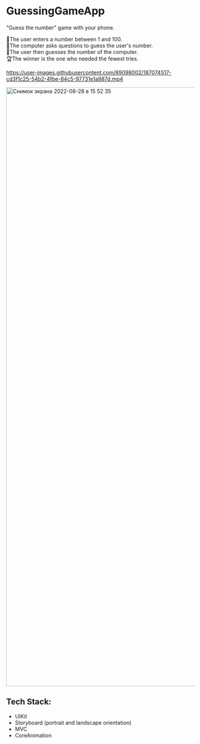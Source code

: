 # GuessingGameApp
"Guess the number" game with your phone.

👤The user enters a number between 1 and 100.  
🤖The computer asks questions to guess the user's number.  
👤The user then guesses the number of the computer.  
🏆The winner is the one who needed the fewest tries.  


https://user-images.githubusercontent.com/89098002/187074517-cd3f1c25-54b2-4fbe-84c5-97731e1a987d.mp4

<img width="1601" alt="Снимок экрана 2022-08-28 в 15 52 35" src="https://user-images.githubusercontent.com/89098002/187075005-89a872a7-2cd8-496a-ac6b-dea89827bc60.png">


## Tech Stack:
* UIKit
* Storyboard (portrait and landscape orientation)
* MVC
* CoreAnimation
